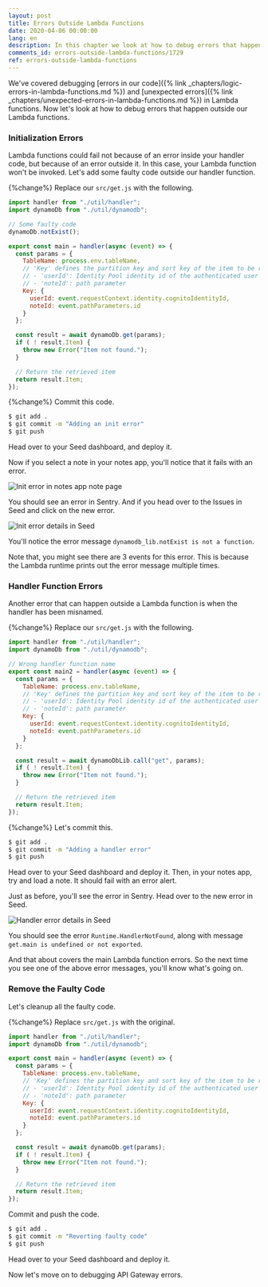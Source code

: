 ```yaml
---
layout: post
title: Errors Outside Lambda Functions
date: 2020-04-06 00:00:00
lang: en
description: In this chapter we look at how to debug errors that happen outside your Lambda function handler code. We use the CloudWatch logs through Seed to help us debug it.  
comments_id: errors-outside-lambda-functions/1729
ref: errors-outside-lambda-functions
---
```


We've covered debugging [errors in our code]({% link _chapters/logic-errors-in-lambda-functions.md %}) and [unexpected errors]({% link _chapters/unexpected-errors-in-lambda-functions.md %}) in Lambda functions. Now let's look at how to debug errors that happen outside our Lambda functions.

### Initialization Errors

Lambda functions could fail not because of an error inside your handler code, but because of an error outside it. In this case, your Lambda function won't be invoked. Let's add some faulty code outside our handler function.

{%change%} Replace our `src/get.js` with the following.

``` javascript
import handler from "./util/handler";
import dynamoDb from "./util/dynamodb";

// Some faulty code
dynamoDb.notExist();

export const main = handler(async (event) => {
  const params = {
    TableName: process.env.tableName,
    // 'Key' defines the partition key and sort key of the item to be retrieved
    // - 'userId': Identity Pool identity id of the authenticated user
    // - 'noteId': path parameter
    Key: {
      userId: event.requestContext.identity.cognitoIdentityId,
      noteId: event.pathParameters.id
    }
  };

  const result = await dynamoDb.get(params);
  if ( ! result.Item) {
    throw new Error("Item not found.");
  }

  // Return the retrieved item
  return result.Item;
});
```

{%change%} Commit this code.

``` bash
$ git add .
$ git commit -m "Adding an init error"
$ git push
```

Head over to your Seed dashboard, and deploy it.

Now if you select a note in your notes app, you'll notice that it fails with an error.

![Init error in notes app note page](/assets/monitor-debug-errors/init-error-in-notes-app-note-page.png)

You should see an error in Sentry. And if you head over to the Issues in Seed and click on the new error.

![Init error details in Seed](/assets/monitor-debug-errors/init-error-details-in-seed.png)

You'll notice the error message `dynamodb_lib.notExist is not a function`.

Note that, you might see there are 3 events for this error. This is because the Lambda runtime prints out the error message multiple times.

### Handler Function Errors

Another error that can happen outside a Lambda function is when the handler has been misnamed. 

{%change%} Replace our `src/get.js` with the following.

``` javascript
import handler from "./util/handler";
import dynamoDb from "./util/dynamodb";

// Wrong handler function name
export const main2 = handler(async (event) => {
  const params = {
    TableName: process.env.tableName,
    // 'Key' defines the partition key and sort key of the item to be retrieved
    // - 'userId': Identity Pool identity id of the authenticated user
    // - 'noteId': path parameter
    Key: {
      userId: event.requestContext.identity.cognitoIdentityId,
      noteId: event.pathParameters.id
    }
  };

  const result = await dynamoDbLib.call("get", params);
  if ( ! result.Item) {
    throw new Error("Item not found.");
  }

  // Return the retrieved item
  return result.Item;
});
```
{%change%} Let's commit this.

``` bash
$ git add .
$ git commit -m "Adding a handler error"
$ git push
```

Head over to your Seed dashboard and deploy it. Then, in your notes app, try and load a note. It should fail with an error alert.

Just as before, you'll see the error in Sentry. Head over to the new error in Seed.

![Handler error details in Seed](/assets/monitor-debug-errors/handler-error-details-in-seed.png)

You should see the error `Runtime.HandlerNotFound`, along with message `get.main is undefined or not exported`.

And that about covers the main Lambda function errors. So the next time you see one of the above error messages, you'll know what's going on.

### Remove the Faulty Code

Let's cleanup all the faulty code.

{%change%} Replace `src/get.js` with the original.

``` js
import handler from "./util/handler";
import dynamoDb from "./util/dynamodb";

export const main = handler(async (event) => {
  const params = {
    TableName: process.env.tableName,
    // 'Key' defines the partition key and sort key of the item to be retrieved
    // - 'userId': Identity Pool identity id of the authenticated user
    // - 'noteId': path parameter
    Key: {
      userId: event.requestContext.identity.cognitoIdentityId,
      noteId: event.pathParameters.id
    }
  };

  const result = await dynamoDb.get(params);
  if ( ! result.Item) {
    throw new Error("Item not found.");
  }

  // Return the retrieved item
  return result.Item;
});
```

Commit and push the code.

``` bash
$ git add .
$ git commit -m "Reverting faulty code"
$ git push
```

Head over to your Seed dashboard and deploy it.

Now let's move on to debugging API Gateway errors.
